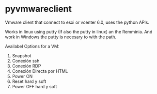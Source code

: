 # pyvmwareclient

Vmware client that connect to esxi or vcenter 6.0, uses the python APIs.

Works in linux using putty (If also the putty in linux) an the Remminia. And work in Windows the putty is necesary to with the path.

Availabel Options for a VM:

  1. Snapshot
  2. Conexión ssh
  3. Conexión RDP
  4. Conexión Directa por HTML
  5. Power ON
  6. Reset hard y soft
  7. Power OFF hard y soft 
